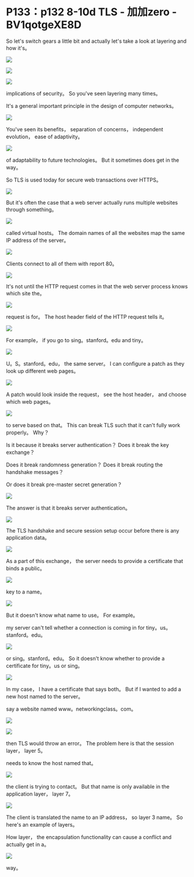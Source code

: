 # P133：p132 8-10d TLS - 加加zero - BV1qotgeXE8D

 So let's switch gears a little bit and actually let's take a look at layering and how it's。



![](img/627cbfc716011dd75ff6c27291d5a87d_1.png)

![](img/627cbfc716011dd75ff6c27291d5a87d_2.png)

![](img/627cbfc716011dd75ff6c27291d5a87d_3.png)

 implications of security。 So you've seen layering many times。

 It's a general important principle in the design of computer networks。



![](img/627cbfc716011dd75ff6c27291d5a87d_5.png)

 You've seen its benefits， separation of concerns， independent evolution， ease of adaptivity。



![](img/627cbfc716011dd75ff6c27291d5a87d_7.png)

 of adaptability to future technologies。 But it sometimes does get in the way。

 So TLS is used today for secure web transactions over HTTPS。



![](img/627cbfc716011dd75ff6c27291d5a87d_9.png)

 But it's often the case that a web server actually runs multiple websites through something。



![](img/627cbfc716011dd75ff6c27291d5a87d_11.png)

 called virtual hosts。 The domain names of all the websites map the same IP address of the server。



![](img/627cbfc716011dd75ff6c27291d5a87d_13.png)

 Clients connect to all of them with report 80。

![](img/627cbfc716011dd75ff6c27291d5a87d_15.png)

 It's not until the HTTP request comes in that the web server process knows which site the。



![](img/627cbfc716011dd75ff6c27291d5a87d_17.png)

 request is for。 The host header field of the HTTP request tells it。



![](img/627cbfc716011dd75ff6c27291d5a87d_19.png)

 For example， if you go to sing。stanford。edu and tiny。



![](img/627cbfc716011dd75ff6c27291d5a87d_21.png)

 U。S。stanford。edu， the same server。 I can configure a patch as they look up different web pages。



![](img/627cbfc716011dd75ff6c27291d5a87d_23.png)

 A patch would look inside the request， see the host header， and choose which web pages。



![](img/627cbfc716011dd75ff6c27291d5a87d_25.png)

 to serve based on that。 This can break TLS such that it can't fully work properly。 Why？

 Is it because it breaks server authentication？ Does it break the key exchange？

 Does it break randomness generation？ Does it break routing the handshake messages？

 Or does it break pre-master secret generation？

![](img/627cbfc716011dd75ff6c27291d5a87d_27.png)

 The answer is that it breaks server authentication。



![](img/627cbfc716011dd75ff6c27291d5a87d_29.png)

 The TLS handshake and secure session setup occur before there is any application data。



![](img/627cbfc716011dd75ff6c27291d5a87d_31.png)

 As a part of this exchange， the server needs to provide a certificate that binds a public。



![](img/627cbfc716011dd75ff6c27291d5a87d_33.png)

 key to a name。

![](img/627cbfc716011dd75ff6c27291d5a87d_35.png)

 But it doesn't know what name to use。 For example。

 my server can't tell whether a connection is coming in for tiny。us。stanford。edu。



![](img/627cbfc716011dd75ff6c27291d5a87d_37.png)

 or sing。stanford。edu。 So it doesn't know whether to provide a certificate for tiny。us or sing。



![](img/627cbfc716011dd75ff6c27291d5a87d_39.png)

 In my case， I have a certificate that says both。 But if I wanted to add a new host named to the server。

 say a website named www。networkingclass。com。

![](img/627cbfc716011dd75ff6c27291d5a87d_41.png)

![](img/627cbfc716011dd75ff6c27291d5a87d_42.png)

 then TLS would throw an error。 The problem here is that the session layer， layer 5。

 needs to know the host named that。

![](img/627cbfc716011dd75ff6c27291d5a87d_44.png)

 the client is trying to contact。 But that name is only available in the application layer， layer 7。



![](img/627cbfc716011dd75ff6c27291d5a87d_46.png)

 The client is translated the name to an IP address， so layer 3 name。 So here's an example of layers。

 How layer， the encapsulation functionality can cause a conflict and actually get in a。



![](img/627cbfc716011dd75ff6c27291d5a87d_48.png)

 way。